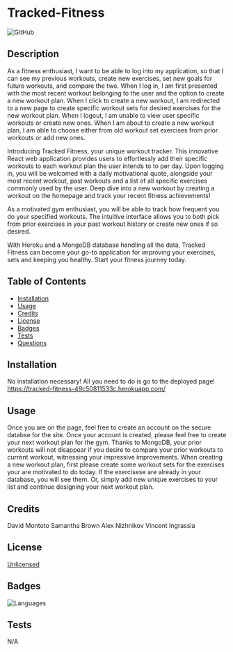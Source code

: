 # Tracked-Fitness

![GitHub](https://img.shields.io/github/license/iqwixn/tracked-fitness)

## Description

As a fitness enthusiast, I want to be able to log into my application, so that I can see my previous workouts, create new exercises, set new goals for future workouts, and compare the two.
When I log in, I am first presented with the most recent workout belonging to the user and the option to create a new workout plan.
When I click to create a new workout, I am redirected to a new page to create specific workout sets for desired exercises for the new workout plan.
When I logout, I am unable to view user specific workouts or create new ones.
When I am about to create a new workout plan, I am able to choose either from old workout set exercises from prior workouts or add new ones. 

Introducing Tracked Fitness, your unique workout tracker. This innovative React web application provides users to effortlessly add their specific workouts to each workout plan the user intends to to per day. Upon logging in, you will be welcomed with a daily motivational quote, alongside your most recent workout, past workouts and a list of all specific exercises commonly used by the user. Deep dive into a new workout by creating a workout on the homepage and track your recent fitness achievements!

As a motivated gym enthusiast, you will be able to track how frequent you do your specified workouts. The intuitive interface allows you to both pick from prior exercises in your past workout history or create new ones if so desired. 

With Heroku and a MongoDB database handling all the data, Tracked Fitness can become your go-to application for improving your exercises, sets and keeping you healthy. Start your fitness journey today.

## Table of Contents 

- [Installation](#installation)
- [Usage](#usage)
- [Credits](#credits)
- [License](#license)
- [Badges](#badges)
- [Tests](#tests)
- [Questions](#questions)

## Installation

No installation necessary! All you need to do is go to the deployed page! 
https://tracked-fitness-49c50811533c.herokuapp.com/

## Usage

Once you are on the page, feel free to create an account on the secure databse for the site. Once your account is created, please feel free to create your next workout plan for the gym. Thanks to MongoDB, your prior workouts will not disappear if you desire to compare your prior workouts to current workout, witnessing your impressive improvements. When creating a new workout plan, first please create some workout sets for the exercises your are motivated to do today. If the exercisese are already in your database, you will see them. Or, simply add new unique exercises to your list and continue designing your next workout plan.

## Credits

David Montoto
Samantha Brown
Alex Nizhnikov
Vincent Ingrassia

## License

[Unlicensed](LICENSE)

## Badges

![Languages](https://img.shields.io/github/languages/top/iqwixn/tracked-fitness)

## Tests

N/A
